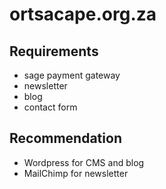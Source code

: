 # ortsacape.org.za

## Requirements

* sage payment gateway
* newsletter
* blog
* contact form

## Recommendation

* Wordpress for CMS and blog
* MailChimp for newsletter

